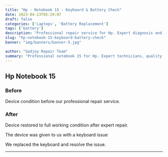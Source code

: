 ```yaml
---
title: "Hp - Notebook 15 - Keyboard & Battery Check"
date: 2023-04-23T05:29:07
draft: false
categories: ['Laptops', 'Battery Replacement']
tags: ['battery']
description: "Professional repair service for Hp. Expert diagnosis and quality repairs in Bangalore."
slug: "hp-notebook-15-keyboard-battery-check"
banner: "img/banners/banner-5.jpg"

author: "Gadjoy Repair Team"
summary: "Professional notebook 15 for Hp. Expert technicians, quality parts, warranty included."
---
```


## Hp Notebook 15

### Before

Device condition before our professional repair service.

### After

Device restored to full working condition after expert repair.

The device was given to us with a keyboard issue

We replaced the keyboard and resolve the issue.

---